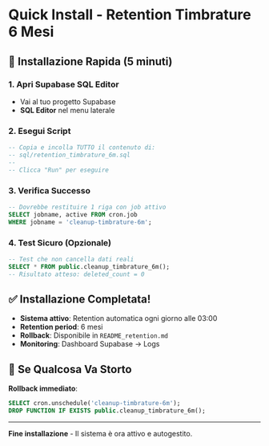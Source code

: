 
# Quick Install - Retention Timbrature 6 Mesi

## 🎯 Installazione Rapida (5 minuti)

### 1. Apri Supabase SQL Editor
- Vai al tuo progetto Supabase
- **SQL Editor** nel menu laterale

### 2. Esegui Script
```sql
-- Copia e incolla TUTTO il contenuto di:
-- sql/retention_timbrature_6m.sql
-- 
-- Clicca "Run" per eseguire
```

### 3. Verifica Successo
```sql
-- Dovrebbe restituire 1 riga con job attivo
SELECT jobname, active FROM cron.job 
WHERE jobname = 'cleanup-timbrature-6m';
```

### 4. Test Sicuro (Opzionale)
```sql
-- Test che non cancella dati reali
SELECT * FROM public.cleanup_timbrature_6m();
-- Risultato atteso: deleted_count = 0
```

## ✅ Installazione Completata!

- **Sistema attivo**: Retention automatica ogni giorno alle 03:00
- **Retention period**: 6 mesi
- **Rollback**: Disponibile in `README_retention.md`
- **Monitoring**: Dashboard Supabase → Logs

## 🚨 Se Qualcosa Va Storto

**Rollback immediato**:
```sql
SELECT cron.unschedule('cleanup-timbrature-6m');
DROP FUNCTION IF EXISTS public.cleanup_timbrature_6m();
```

---

**Fine installazione** - Il sistema è ora attivo e autogestito.
